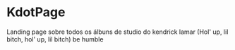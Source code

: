 # KdotPage
Landing page sobre todos os álbuns de studio do kendrick lamar 
(Hol' up, lil bitch, hol' up, lil bitch) be humble
